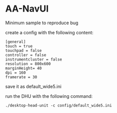 # AA-NavUI
Minimum sample to reproduce bug


create a config with the following content:  
```
[general]
touch = true
touchpad = false
controller = false
instrumentcluster = false
resolution = 800x600
marginHeight= 40
dpi = 160
framerate = 30
```
save it as default_wide5.ini  

run the DHU with the following command:
```
./desktop-head-unit -c config/default_wide5.ini
```
